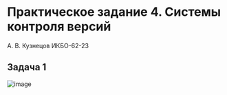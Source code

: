 # Практическое задание 4. Системы контроля версий

А. В. Кузнецов ИКБО-62-23

## Задача 1

![image](https://github.com/user-attachments/assets/c3816eb8-ecca-4650-92f3-a5d7b49821b5)
